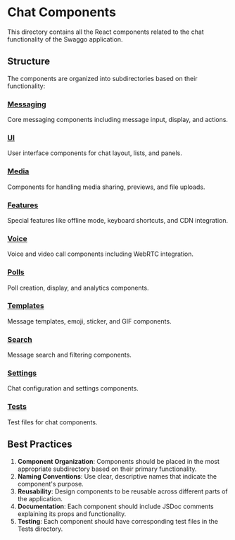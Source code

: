 # Chat Components

This directory contains all the React components related to the chat functionality of the Swaggo application.

## Structure

The components are organized into subdirectories based on their functionality:

### [Messaging](file:///c:/swaggo-testing/Swaggo/Website/Frontend/Components/Chat/Messaging)
Core messaging components including message input, display, and actions.

### [UI](file:///c:/swaggo-testing/Swaggo/Website/Frontend/Components/Chat/UI)
User interface components for chat layout, lists, and panels.

### [Media](file:///c:/swaggo-testing/Swaggo/Website/Frontend/Components/Chat/Media)
Components for handling media sharing, previews, and file uploads.

### [Features](file:///c:/swaggo-testing/Swaggo/Website/Frontend/Components/Chat/Features)
Special features like offline mode, keyboard shortcuts, and CDN integration.

### [Voice](file:///c:/swaggo-testing/Swaggo/Website/Frontend/Components/Chat/Voice)
Voice and video call components including WebRTC integration.

### [Polls](file:///c:/swaggo-testing/Swaggo/Website/Frontend/Components/Chat/Polls)
Poll creation, display, and analytics components.

### [Templates](file:///c:/swaggo-testing/Swaggo/Website/Frontend/Components/Chat/Templates)
Message templates, emoji, sticker, and GIF components.

### [Search](file:///c:/swaggo-testing/Swaggo/Website/Frontend/Components/Chat/Search)
Message search and filtering components.

### [Settings](file:///c:/swaggo-testing/Swaggo/Website/Frontend/Components/Chat/Settings)
Chat configuration and settings components.

### [Tests](file:///c:/swaggo-testing/Swaggo/Website/Frontend/Components/Chat/Tests)
Test files for chat components.

## Best Practices

1. **Component Organization**: Components should be placed in the most appropriate subdirectory based on their primary functionality.
2. **Naming Conventions**: Use clear, descriptive names that indicate the component's purpose.
3. **Reusability**: Design components to be reusable across different parts of the application.
4. **Documentation**: Each component should include JSDoc comments explaining its props and functionality.
5. **Testing**: Each component should have corresponding test files in the Tests directory.